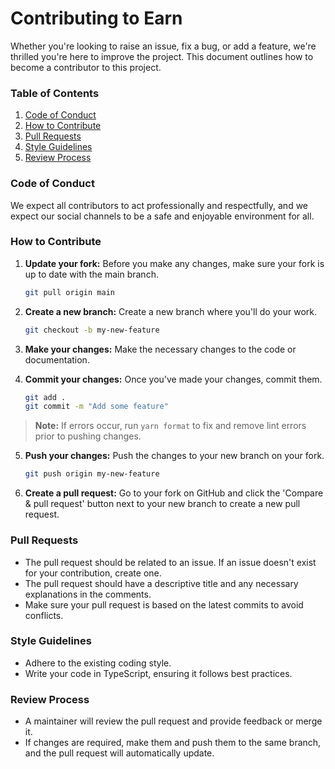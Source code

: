# Contributing to Earn

Whether you're looking to raise an issue, fix a bug, or add a feature, we're thrilled you're here to improve the project. This document outlines how to become a contributor to this project.

### Table of Contents

1. [Code of Conduct](#code-of-conduct)
2. [How to Contribute](#how-to-contribute)
3. [Pull Requests](#pull-requests)
4. [Style Guidelines](#style-guidelines)
5. [Review Process](#review-process)

### Code of Conduct

We expect all contributors to act professionally and respectfully, and we expect our social channels to be a safe and enjoyable environment for all.

### How to Contribute

1. **Update your fork:** Before you make any changes, make sure your fork is up to date with the main branch.
    ```bash
    git pull origin main
    ```
2. **Create a new branch:** Create a new branch where you'll do your work.
    ```bash
    git checkout -b my-new-feature
    ```
3. **Make your changes:** Make the necessary changes to the code or documentation.

4. **Commit your changes:** Once you've made your changes, commit them.
    ```bash
    git add .
    git commit -m "Add some feature"
    ```
> **Note:** If errors occur, run `yarn format` to fix and remove lint errors prior to pushing changes.
5. **Push your changes:** Push the changes to your new branch on your fork.
    ```bash
    git push origin my-new-feature
    ```
6. **Create a pull request:** Go to your fork on GitHub and click the 'Compare & pull request' button next to your new branch to create a new pull request.

### Pull Requests

- The pull request should be related to an issue. If an issue doesn't exist for your contribution, create one.
- The pull request should have a descriptive title and any necessary explanations in the comments.
- Make sure your pull request is based on the latest commits to avoid conflicts.

### Style Guidelines

- Adhere to the existing coding style.
- Write your code in TypeScript, ensuring it follows best practices.

### Review Process
- A maintainer will review the pull request and provide feedback or merge it.
- If changes are required, make them and push them to the same branch, and the pull request will automatically update.
